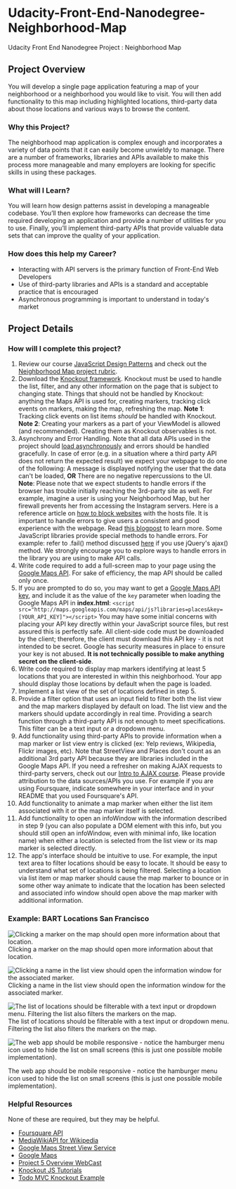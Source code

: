 # Udacity-Front-End-Nanodegree-Neighborhood-Map
Udacity Front End Nanodegree Project : Neighborhood Map

## Project Overview
You will develop a single page application featuring a map of your neighborhood or a neighborhood you would like to visit. You will then add functionality to this map including highlighted locations, third-party data about those locations and various ways to browse the content.

### Why this Project?
The neighborhood map application is complex enough and incorporates a variety of data points that it can easily become unwieldy to manage. There are a number of frameworks, libraries and APIs available to make this process more manageable and many employers are looking for specific skills in using these packages.

### What will I Learn?
You will learn how design patterns assist in developing a manageable codebase. You’ll then explore how frameworks can decrease the time required developing an application and provide a number of utilities for you to use. Finally, you’ll implement third-party APIs that provide valuable data sets that can improve the quality of your application.

### How does this help my Career?
* Interacting with API servers is the primary function of Front-End Web Developers
* Use of third-party libraries and APIs is a standard and acceptable practice that is encouraged
* Asynchronous programming is important to understand in today's market

## Project Details
### How will I complete this project?
1. Review our course [JavaScript Design Patterns](https://www.udacity.com/course/ud989-nd) and check out the [Neighborhood Map project rubric](https://review.udacity.com/#!/rubrics/17/view).
2. Download the [Knockout framework](http://knockoutjs.com/). Knockout must be used to handle the list, filter, and any other information on the page that is subject to changing state. Things that should not be handled by Knockout: anything the Maps API is used for, creating markers, tracking click events on markers, making the map, refreshing the map. **Note 1**: Tracking click events on list items *should* be handled with Knockout. **Note 2**: Creating your markers as a part of your ViewModel is allowed (and recommended). Creating them as Knockout observables is not.
3. Asynchrony and Error Handling. Note that all data APIs used in the project should [load asynchronously](https://discussions.udacity.com/t/handling-google-maps-in-async-and-fallback/34282) and errors should be handled gracefully. In case of error (e.g. in a situation where a third party API does not return the expected result) we expect your webpage to do one of the following: A message is displayed notifying the user that the data can't be loaded, **OR** There are no negative repercussions to the UI. **Note**: Please note that we expect students to handle errors if the browser has trouble initially reaching the 3rd-party site as well. For example, imagine a user is using your Neighborhood Map, but her firewall prevents her from accessing the Instagram servers. Here is a reference article on [how to block websites](http://www.digitaltrends.com/computing/how-to-block-a-website/) with the hosts file. It is important to handle errors to give users a consistent and good experience with the webpage. Read [this blogpost](http://ruben.verborgh.org/blog/2012/12/31/asynchronous-error-handling-in-javascript/) to learn more. Some JavaScript libraries provide special methods to handle errors. For example: refer to .fail() method discussed [here](http://api.jquery.com/jquery.ajax/#jqXHR) if you use jQuery's ajax() method. We strongly encourage you to explore ways to handle errors in the library you are using to make API calls.
4. Write code required to add a full-screen map to your page using the [Google Maps API](https://developers.google.com/maps/). For sake of efficiency, the map API should be called only once.
5. If you are prompted to do so, you may want to get a [Google Maps API key](https://developers.google.com/maps/documentation/javascript/get-api-key), and include it as the value of the `key` parameter when loading the Google Maps API in **index.html**: `<script src="http://maps.googleapis.com/maps/api/js?libraries=places&key=[YOUR_API_KEY]"></script>` You may have some initial concerns with placing your API key directly within your JavaScript source files, but rest assured this is perfectly safe. All client-side code must be downloaded by the client; therefore, the client must download this API key - it is not intended to be secret. Google has security measures in place to ensure your key is not abused. **It is not technically possible to make anything secret on the client-side**.
6. Write code required to display map markers identifying at least 5 locations that you are interested in within this neighborhood. Your app should display those locations by default when the page is loaded.
7. Implement a list view of the set of locations defined in step 5.
8. Provide a filter option that uses an input field to filter both the list view and the map markers displayed by default on load. The list view and the markers should update accordingly in real time. Providing a search function through a third-party API is not enough to meet specifications. This filter can be a text input or a dropdown menu.
9. Add functionality using third-party APIs to provide information when a map marker or list view entry is clicked (ex: Yelp reviews, Wikipedia, Flickr images, etc). Note that StreetView and Places don't count as an additional 3rd party API because they are libraries included in the Google Maps API. If you need a refresher on making AJAX requests to third-party servers, check out our [Intro to AJAX course](https://www.udacity.com/course/ud110-nd). Please provide attribution to the data sources/APIs you use. For example if you are using Foursquare, indicate somewhere in your interface and in your README that you used Foursquare's API.
10. Add functionality to animate a map marker when either the list item associated with it or the map marker itself is selected.
11. Add functionality to open an infoWindow with the information described in step 9 (you can also populate a DOM element with this info, but you should still open an infoWindow, even with minimal info, like location name) when either a location is selected from the list view or its map marker is selected directly.
12. The app's interface should be intuitive to use. For example, the input text area to filter locations should be easy to locate. It should be easy to understand what set of locations is being filtered. Selecting a location via list item or map marker should cause the map marker to bounce or in some other way animate to indicate that the location has been selected and associated info window should open above the map marker with additional information.

### Example: BART Locations San Francisco
![Clicking a marker on the map should open more information about that location.](http://i.imgur.com/7SJztlY.png)
Clicking a marker on the map should open more information about that location.


![Clicking a name in the list view should open the information window for the associated marker.](http://i.imgur.com/74IC6X6.png)
Clicking a name in the list view should open the information window for the associated marker.


![The list of locations should be filterable with a text input or dropdown menu. Filtering the list also filters the markers on the map.](http://i.imgur.com/KCYzG3L.png)
The list of locations should be filterable with a text input or dropdown menu. Filtering the list also filters the markers on the map.


![The web app should be mobile responsive - notice the hamburger menu icon used to hide the list on small screens (this is just one possible mobile implementation).](http://i.imgur.com/Dj2sWt7.png)

The web app should be mobile responsive - notice the hamburger menu icon used to hide the list on small screens (this is just one possible mobile implementation).

### Helpful Resources
None of these are required, but they may be helpful.

* [Foursquare API](https://developer.foursquare.com/start)
* [MediaWikiAPI for Wikipedia](http://www.mediawiki.org/wiki/API:Main_page)
* [Google Maps Street View Service](https://developers.google.com/maps/documentation/javascript/streetview)
* [Google Maps](https://developers.google.com/maps/documentation/)
* [Project 5 Overview WebCast](https://github.com/udacity/fend-office-hours/tree/master/Javascript%20Design%20Patterns/P5%20Project%20Overview)
* [Knockout JS Tutorials](http://learn.knockoutjs.com/)
* [Todo MVC Knockout Example](http://todomvc.com/examples/knockoutjs/)
